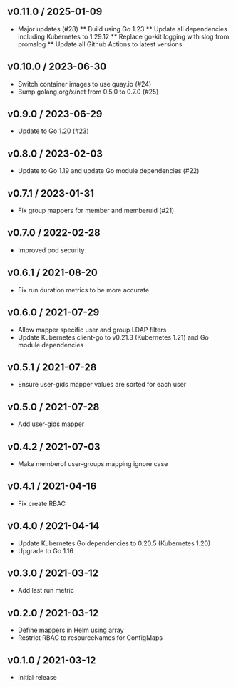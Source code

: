 ## v0.11.0 / 2025-01-09

* Major updates (#28)
  ** Build using Go 1.23
  ** Update all dependencies including Kubernetes to 1.29.12
  ** Replace go-kit logging with slog from promslog
  ** Update all Github Actions to latest versions

## v0.10.0 / 2023-06-30

* Switch container images to use quay.io (#24)
* Bump golang.org/x/net from 0.5.0 to 0.7.0 (#25)

## v0.9.0 / 2023-06-29

* Update to Go 1.20 (#23)

## v0.8.0 / 2023-02-03

* Update to Go 1.19 and update Go module dependencies (#22)

## v0.7.1 / 2023-01-31

* Fix group mappers for member and memberuid (#21)

## v0.7.0 / 2022-02-28

* Improved pod security

## v0.6.1 / 2021-08-20

* Fix run duration metrics to be more accurate

## v0.6.0 / 2021-07-29

* Allow mapper specific user and group LDAP filters
* Update Kubernetes client-go to v0.21.3 (Kubernetes 1.21) and Go module dependencies

## v0.5.1 / 2021-07-28

* Ensure user-gids mapper values are sorted for each user

## v0.5.0 / 2021-07-28

* Add user-gids mapper

## v0.4.2 / 2021-07-03

* Make memberof user-groups mapping ignore case

## v0.4.1 / 2021-04-16

* Fix create RBAC

## v0.4.0 / 2021-04-14

* Update Kubernetes Go dependencies to 0.20.5 (Kubernetes 1.20)
* Upgrade to Go 1.16

## v0.3.0 / 2021-03-12

* Add last run metric

## v0.2.0 / 2021-03-12

* Define mappers in Helm using array
* Restrict RBAC to resourceNames for ConfigMaps

## v0.1.0 / 2021-03-12

* Initial release
